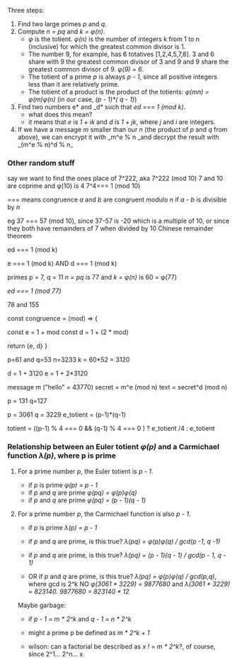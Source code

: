 Three steps:

1. Find two large primes _p_ and _q_.
1. Compute _n = pq_ and _k = φ(n)_.
   - _φ_ is the totient. _φ(n)_ is the number of integers k from 1 to n (inclusive) for which the greatest common divisor is 1.
   - The number 9, for example, has 6 totatives [1,2,4,5,7,8]. 3 and 6 share with 9 the greatest common divisor of 3 and 9 and 9 share the greatest common divisor of 9. _φ(9) = 6_.
   - The totient of a prime _p_ is always _p - 1_, since all positive integers less than it are relatively prime.
   - The totient of a product is the product of the totients: _φ(mn) = φ(m)φ(n)_ (in our case, _(p - 1)\*( q - 1)_)
1. Find two numbers e* and \_d* such that _ed === 1 (mod k)_.
   - what does this mean?
   - it means that _e_ is _1 + ik_ and _d_ is _1 + jk_, where _j_ and _i_ are integers.
1. If we have a message _m_ smaller than our _n_ (the product of _p_ and _q_ from above), we can encrypt it with _m^e % n \_and decrypt the result with _(m^e % n)^d % n\_


### Other random stuff
say we want to find the ones place of 7^222, aka 7^222 (mod 10)
7 and 10 are coprime and φ(10) is 4
7^4=== 1 (mod 10)

=== means congruence
_a_ and _b_ are congruent modulo _n_
if _a - b_ is divisible by _n_

eg 37 === 57 (mod 10), since 37-57 is -20 which is a multiple of 10, or
since they both have remainders of 7 when divided by 10
Chinese remainder theorem

ed === 1 (mod k)

e === 1 (mod k)
AND
d === 1 (mod k)

primes p = 7, q = 11
_n = pq_ is 77 and _k = φ(n)_ is 60 = φ(77)

_ed === 1 (mod 77)_

78 and 155

const congruence = (mod) => {

const e = 1 + mod
const d = 1 + (2 \* mod)

return {e, d}
}

p=61 and q=53
n=3233
k = 60\*52 = 3120

d = 1 + 3120
e = 1 + 2\*3120

message m ("hello" = 43770)
secret = m^e (mod n)
text = secret^d (mod n)

p =
131
q=127

p = 3061
q = 3229
e_totient = (p-1)\*(q-1)

totient = ((p-1) % 4 === 0 && (q-1) % 4 === 0 ) ? e_totient /4 : e_totient

### Relationship between an Euler totient _φ(p)_ and a Carmichael function _λ(p)_, where p is prime
1. For a prime number _p_, the Euler totient is _p - 1_.
    - if _p_ is prime _φ(p) = p - 1_
    - if _p_ and _q_ are prime _φ(pq) = φ(p)φ(q)_
    - if _p_ and _q_ are prime _φ(pq) = (p - 1)(q - 1)_    
1. For a prime number _p_, the Carmichael function is also _p - 1_.
     - if _p_ is prime _λ(p) = p - 1_
     - if _p_ and _q_ are prime, is this true? _λ(pq) = φ(p)φ(q) / gcd(p -1, q -1)_ 
     - if _p_ and _q_ are prime, is this true? _λ(pq) = (p - 1)(q - 1) / gcd(p - 1, q - 1)_


    - OR if _p_ and _q_ are prime, is this true? _λ(pq) = φ(p)φ(q) / gcd(p,q)_, where gcd is 2^k
      NO _φ(3061 * 3229) = 9877680_ and _λ(3061 * 3229) = 823140_. _9877680 = 823140 * 12_

    Maybe garbage:
    - if _p - 1 = m * 2^k_ and _q - 1 = n * 2^k_

    - might a prime p be defined as  _m * 2^k + 1_
    - wilson: can a factorial be described as _x ! = m * 2^k_?, of course, since 2^1... 2^n... x
